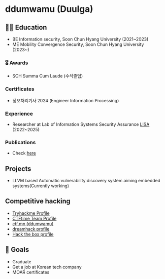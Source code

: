 # ddumwamu (Duulga) 

## 👨‍🎓 Education

*   BE Information security, Soon Chun Hyang University (2021~2023)
*   ME Mobility Convergence Security, Soon Chun Hyang University (2023~)

### 🎖 Awards

*   SCH Summa Cum Laude (수석졸업)

### Certificates

*   정보처리기사 2024 (Engineer Information Processing)

### Experience

*   Researcher at Lab of Information Systems Security Assurance [LISA](https://schlisa.com) (2022~2025)

### Publications

*   Check [here](https://scholar.google.com/citations?user=2T18fz0AAAAJ&hl=en&oi=ao) 

## Projects

*  LLVM based Automatic vulnerability discovery system aiming embedded systems(Currently working)

## Competitive hacking

* [Tryhackme Profile](https://tryhackme.com/p/Ddumwamu)
* [CTFtime Team Profile](https://ctftime.org/team/278570)
* [ctf.mn (ddumwamu)](https://ctf.mn/scoreboard)
* [dreamhack profile](https://dreamhack.io/users/66769)
* [Hack the box profile](https://app.hackthebox.com/users/361096)

## 🎯 Goals
*  Graduate
*  Get a job at Korean tech company
*  MOAR certificates
<!---
duulga/duulga is a ✨ special ✨ repository because its `README.md` (this file) appears on your GitHub profile.
You can click the Preview link to take a look at your changes.
--->
